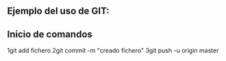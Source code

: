 ## Ejemplo del uso de GIT:
## Inicio de comandos

1git add fichero
2git commit -m "creado fichero"
3git push -u origin master
